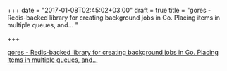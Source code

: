 +++
date = "2017-01-08T02:45:02+03:00"
draft = true
title = "gores - Redis-backed library for creating background jobs in Go. Placing items in multiple queues, and... "

+++

<p><a href="https://t.co/N9DkW0GqE3">gores - Redis-backed library for creating background jobs in Go. Placing items in multiple queues, and... </a></p>
